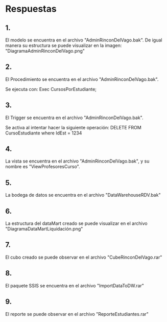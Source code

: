 # Respuestas

## 1.
 El modelo se encuentra en el archivo "AdminRinconDelVago.bak". De igual manera su estructura se puede visualizar en la imagen: "DiagramaAdminRinconDelVago.png"
 
## 2. 
 El Procedimiento se encuentra en el archivo "AdminRinconDelVago.bak". 
 
 Se ejecuta con:
 Exec CursosPorEstudiante;

## 3.
 El Trigger se encuentra en el archivo "AdminRinconDelVago.bak". 
  
 Se activa al intentar hacer la siguiente operación:
 DELETE FROM CursoEstudiante where IdEst = 1234
 
 ## 4.
   La vista se encuentra en el archivo "AdminRinconDelVago.bak", y su nombre es "ViewProfesoresCurso".
   
 ## 5. 
   La bodega de datos se encuentra en el archivo "DataWarehouseRDV.bak"
   
 ## 6.
 La estructura del dataMart creado se puede visualizar en el archivo "DiagramaDataMartLiquidación.png"
    
 ## 7.
   El cubo creado se puede observar en el archivo "CubeRinconDelVago.rar"
    
 ## 8. 
   El paquete SSIS se encuentra en el archivo "ImportDataToDW.rar"
    
 ## 9.
   El reporte se puede observar en el archivo "ReporteEstudiantes.rar"

 
 
